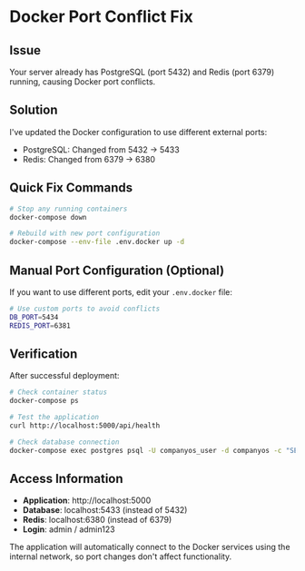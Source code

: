 # Docker Port Conflict Fix

## Issue
Your server already has PostgreSQL (port 5432) and Redis (port 6379) running, causing Docker port conflicts.

## Solution
I've updated the Docker configuration to use different external ports:
- PostgreSQL: Changed from 5432 → 5433
- Redis: Changed from 6379 → 6380

## Quick Fix Commands

```bash
# Stop any running containers
docker-compose down

# Rebuild with new port configuration
docker-compose --env-file .env.docker up -d
```

## Manual Port Configuration (Optional)

If you want to use different ports, edit your `.env.docker` file:

```bash
# Use custom ports to avoid conflicts
DB_PORT=5434
REDIS_PORT=6381
```

## Verification

After successful deployment:

```bash
# Check container status
docker-compose ps

# Test the application
curl http://localhost:5000/api/health

# Check database connection
docker-compose exec postgres psql -U companyos_user -d companyos -c "SELECT version();"
```

## Access Information

- **Application**: http://localhost:5000
- **Database**: localhost:5433 (instead of 5432)
- **Redis**: localhost:6380 (instead of 6379)
- **Login**: admin / admin123

The application will automatically connect to the Docker services using the internal network, so port changes don't affect functionality.
